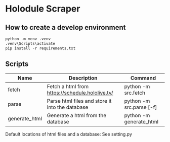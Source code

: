 # Holodule Scraper


## How to create a develop environment

```py
python -m venv .venv
.venv\Scripts\activate
pip install -r requirements.txt
```


## Scripts

| Name          | Description                                     | Command                  |
| ------------- | ----------------------------------------------- | ------------------------ |
| fetch         | Fetch a html from https://schedule.hololive.tv/ | python -m src.fetch      |
| parse         | Parse html files and store it into the database | python -m src.parse [-f] |
| generate_html | Generate a html from the database               | python -m generate_html  |

Default locations of html files and a database:
See setting.py
